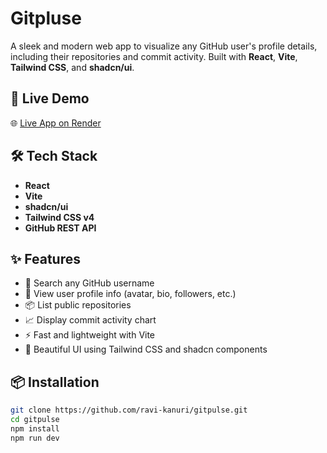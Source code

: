 # Gitpluse

A sleek and modern web app to visualize any GitHub user's profile details, including their repositories and commit activity. Built with **React**, **Vite**, **Tailwind CSS**, and **shadcn/ui**.

## 🚀 Live Demo

🌐 [Live App on Render](https://gitpulse-wq9x.onrender.com/)



## 🛠️ Tech Stack

- **React**
- **Vite**
- **shadcn/ui**
- **Tailwind CSS v4**
- **GitHub REST API**

 ## ✨ Features

- 🔎 Search any GitHub username
- 👤 View user profile info (avatar, bio, followers, etc.)
- 📦 List public repositories
- 📈 Display commit activity chart
- ⚡ Fast and lightweight with Vite
- 💅 Beautiful UI using Tailwind CSS and shadcn components

## 📦 Installation

```bash
git clone https://github.com/ravi-kanuri/gitpulse.git
cd gitpulse
npm install
npm run dev

